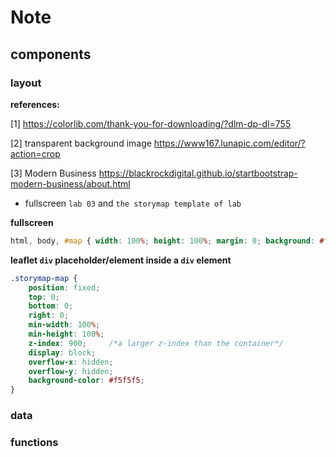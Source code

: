 # Note

## components

### layout

**references:**

[1] https://colorlib.com/thank-you-for-downloading/?dlm-dp-dl=755

[2] transparent background image https://www167.lunapic.com/editor/?action=crop

[3] Modern Business https://blackrockdigital.github.io/startbootstrap-modern-business/about.html

- fullscreen `lab 03` and `the storymap template of lab`

**fullscreen**

```css
html, body, #map { width: 100%; height: 100%; margin: 0; background: #fff; }
``` 

**leaflet `div` placeholder/element inside a `div` element**


```css
.storymap-map {
    position: fixed;
    top: 0;
    bottom: 0;
    right: 0;
    min-width: 100%;
    min-height: 100%;
    z-index: 900;     /*a larger z-index than the container*/
    display: block;
    overflow-x: hidden;
    overflow-y: hidden;
    background-color: #f5f5f5;
}
```

### data




### functions

